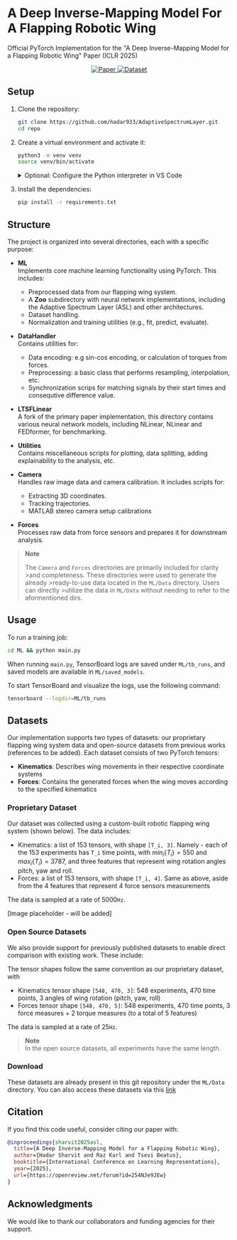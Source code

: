 # A Deep Inverse-Mapping Model For A Flapping Robotic Wing
Official PyTorch Implementation for the "A Deep Inverse-Mapping Model for a Flapping Robotic Wing" Paper (ICLR 2025)

<p align="center">
    <a href="https://openreview.net/forum?id=254NJe9JEw">
      <img src="https://img.shields.io/badge/Paper-OpenReview-blue" alt="Paper">
    </a>
    <a href="https://drive.google.com/drive/folders/1lfZzpQKdhQHobq_rORQdAVFe87N-QJv3">
        <img src="https://img.shields.io/badge/Dataset-Download-red" alt="Dataset">
    </a>
</p>

## Setup

1. Clone the repository:
    ```bash
    git clone https://github.com/hadar933/AdaptiveSpectrumLayer.git
    cd repo
    ```

2. Create a virtual environment and activate it:
    ```bash
    python3 -m venv venv
    source venv/bin/activate
    ```
    <details>
    <summary>Optional: Configure the Python interpreter in VS Code</summary>

    Configure the Python interpreter in VS Code:
    - Press `Ctrl+Shift+P` to open the command palette.
    - Type `Python: Create Environment` and select `venv`

    </details>

3. Install the dependencies:
    ```bash
    pip install -r requirements.txt
    ```

## Structure

The project is organized into several directories, each with a specific purpose:
- **ML**  
  Implements core machine learning functionality using PyTorch. This includes:  
  - Preprocessed data from our flapping wing system.  
  - A **Zoo** subdirectory with neural network implementations, including the Adaptive Spectrum Layer (ASL) and other architectures.
  - Dataset handling.  
  - Normalization and training utilities (e.g., fit, predict, evaluate).  

- **DataHandler**  
  Contains utilities for:  
  - Data encoding: e.g sin-cos encoding, or calculation of torques from forces.
  - Preprocessing: a basic class that performs resampling, interpolation, etc.
  - Synchronization scrips for matching signals by their start times and consequtive difference value.

- **LTSFLinear**  
  A fork of the primary paper implementation, this directory contains various neural network models, including NLinear, NLinear and FEDformer, for benchmarking.  


- **Utilities**  
  Contains miscellaneous scripts for plotting, data splitting, adding explainability to the analysis, etc.

- **Camera**  
  Handles raw image data and camera calibration. It includes scripts for:  
  - Extracting 3D coordinates.  
  - Tracking trajectories.  
  - MATLAB stereo camera setup calibrations

- **Forces**  
  Processes raw data from force sensors and prepares it for downstream analysis.

> **Note**  
>
>The `Camera` and `Forces` directories are primarily included for clarity >and completeness. These directories were used to generate the already >ready-to-use data located in the `ML/Data` directory. Users can directly >utilize the data in `ML/Data` without needing to refer to the aformentioned dirs.

> 

## Usage

To run a training job:
```bash
cd ML && python main.py
```

When running `main.py`, TensorBoard logs are saved under `ML/tb_runs`, and saved models are available in `ML/saved_models`.

To start TensorBoard and visualize the logs, use the following command:
```bash
tensorboard --logdir=ML/tb_runs
```

## Datasets

Our implementation supports two types of datasets: our proprietary flapping wing system data and open-source datasets from previous works (references to be added). Each dataset consists of two PyTorch tensors:
- **Kinematics**: Describes wing movements in their respective coordinate systems
- **Forces**: Contains the generated forces when the wing moves according to the specified kinematics

### Proprietary Dataset

Our dataset was collected using a custom-built robotic flapping wing system (shown below). The data includes:
- Kinematics: a list of 153 tensors, with shape `[T_i, 3]`. Namely - each of the 153 experiments has `T_i` time points, with $min_i \{T_i\} = 550$ and $max_i \{T_i\} = 3787$, and three features that represent wing rotation angles pitch, yaw and roll.
- Forces: a list of 153 tensors, with shape `[T_i, 4]`. Same as above, aside from the 4 features that represent 4 force sensors measurements

The data is sampled at a rate of $5000 \texttt{Hz}$.

[Image placeholder - will be added]

### Open Source Datasets

We also provide support for previously published datasets to enable direct comparison with existing work. These include:

The tensor shapes follow the same convention as our proprietary dataset, with
- Kinematics tensor shape `[548, 470, 3]`: 548 experiments, 470 time points, 3 angles of wing rotation (pitch, yaw, roll)
- Forces tensor shape `[548, 470, 5]`: 548 experiments, 470 time points, 3 force measures + 2 torque measures (to a total of 5 features)

The data is sampled at a rate of $25 \texttt{Hz}$.
> **Note**  
> In the open source datasets, all experiments have the same length.

### Download

These datasets are already present in this git repository under the `ML/Data` directory.
You can also access these datasets via this [link](https://drive.google.com/drive/folders/1lfZzpQKdhQHobq_rORQdAVFe87N-QJv3?usp=sharing)


## Citation

If you find this code useful, consider citing our paper with:
```bibtex
@inproceedings{sharvit2025asl,
  title={A Deep Inverse-Mapping Model for a Flapping Robotic Wing},
  author={Hadar Sharvit and Raz Karl and Tsevi Beatus},
  booktitle={International Conference on Learning Representations},
  year={2025},
  url={https://openreview.net/forum?id=254NJe9JEw}
}
```

## Acknowledgments

We would like to thank our collaborators and funding agencies for their support.